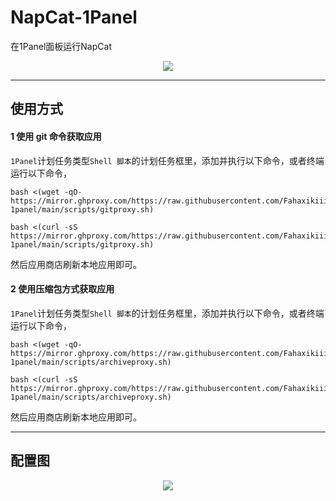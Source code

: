 # NapCat-1Panel
在1Panel面板运行NapCat
<div align="center">
  <img src="https://cdn.wanli.icu/Snipaste_2024-09-10_01-20-13.png?e=1725903007&token=-OaWqvhw6VUi5aqDe_VjvExatymWXEXdbBlMTPpr:MbBgBuSCERuvm5sm9kW6JL2BzlE="/>
</div>

---

## 使用方式

#### 1 使用 git 命令获取应用

`1Panel`计划任务类型`Shell 脚本`的计划任务框里，添加并执行以下命令，或者终端运行以下命令，
```shell
bash <(wget -qO- https://mirror.ghproxy.com/https://raw.githubusercontent.com/Fahaxikiii/napcat-1panel/main/scripts/gitproxy.sh)
```
```shell
bash <(curl -sS https://mirror.ghproxy.com/https://raw.githubusercontent.com/Fahaxikiii/napcat-1panel/main/scripts/gitproxy.sh)
```
然后应用商店刷新本地应用即可。

#### 2 使用压缩包方式获取应用

`1Panel`计划任务类型`Shell 脚本`的计划任务框里，添加并执行以下命令，或者终端运行以下命令，
```shell
bash <(wget -qO- https://mirror.ghproxy.com/https://raw.githubusercontent.com/Fahaxikiii/napcat-1panel/main/scripts/archiveproxy.sh)
```
```shell
bash <(curl -sS https://mirror.ghproxy.com/https://raw.githubusercontent.com/Fahaxikiii/napcat-1panel/main/scripts/archiveproxy.sh)
```

然后应用商店刷新本地应用即可。

---
## 配置图
<div align="center">
  <img src="https://cdn.wanli.icu/Snipaste_2024-09-10_01-20-31.png?e=1725903211&token=-OaWqvhw6VUi5aqDe_VjvExatymWXEXdbBlMTPpr:PllZcPZYWiW14j4hwPF66eg5D7M="/>
</div>
